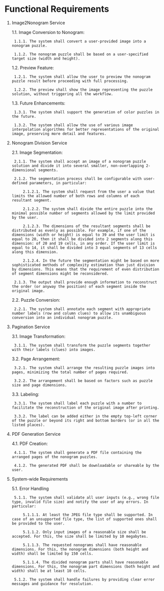 # Functional Requirements

1. Image2Nonogram Service

    1.1. Image Conversion to Nonogram:

        1.1.1. The system shall convert a user-provided image into a nonogram puzzle.

        1.1.2. The nonogram puzzle shall be based on a user-specified target size (width and height).

    1.2. Preview Feature:

        1.2.1. The system shall allow the user to preview the nonogram puzzle result before proceeding with full processing.

        1.2.2. The preview shall show the image representing the puzzle solution, without triggering all the workflow.

    1.3. Future Enhancements:

        1.3.1. The system shall support the generation of color puzzles in the future.

        1.3.2. The system shall allow the use of various image interpolation algorithms for better representations of the original image, preserving more detail and features.

2. Nonogram Division Service

    2.1. Image Segmentation:

        2.1.1. The system shall accept an image of a nonogram puzzle solution and divide it into several smaller, non-overlapping 2-dimensional segments.

        2.1.2. The segmentation process shall be configurable with user-defined parameters, in particular:

            2.1.2.1. The system shall request from the user a value that limits the allowed number of both rows and columns of each resultant segment.

            2.1.2.2. The system shall divide the entire puzzle into the minimal possible number of segments allowed by the limit provided by the user.

            2.1.2.3. The dimensions of the resultant segments shall be distributed as evenly as possible. For example, if one of the dimensions (width or height) is equal to 39 and the user limit is equal to 20, then it shall be divided into 2 segments along this dimension: of 20 and 19 cells, in any order. If the user limit is equal to 14, it shall be divided into 3 equal segments of 13 cells along this dimension.
   
            2.1.2.4. In the future the segmentation might be based on more sophisticated methods of complexity estimation than just division by dimensions. This means that the requirement of even distribution of segment dimensions might be reconsidered.

        2.1.3. The output shall provide enough information to reconstruct the order (or anyway the position) of each segment inside the original image.

    2.2. Puzzle Conversion:

        2.2.1. The system shall annotate each segment with appropriate number labels (row and column clues) to allow its unambiguous conversion into an individual nonogram puzzle.

3. Pagination Service

    3.1. Image Transformation:

        3.1.1. The system shall transform the puzzle segments together with their labels (clues) into images.

    3.2. Page Arrangement:

        3.2.1. The system shall arrange the resulting puzzle images into pages, minimizing the total number of pages required.

        3.2.2. The arrangement shall be based on factors such as puzzle size and page dimensions.

    3.3. Labeling:

        3.3.1. The system shall label each puzzle with a number to facilitate the reconstruction of the original image after printing.

        3.3.2. The label can be added either in the empty top-left corner of the puzzle or beyond its right and bottom borders (or in all the listed places).

4. PDF Generation Service

    4.1. PDF Creation:

        4.1.1. The system shall generate a PDF file containing the arranged pages of the nonogram puzzles.

        4.1.2. The generated PDF shall be downloadable or shareable by the user.

5. System-wide Requirements

    5.1. Error Handling

        5.1.1. The system shall validate all user inputs (e.g., wrong file type, invalid file size) and notify the user of any errors. In particular:

            5.1.1.1. At least the JPEG file type shall be supported. In case of an unsupported file type, the list of supported ones shall be provided to the user.

            5.1.1.2. Only input images of a reasonable size shall be accepted. For this, the size shall be limited by 10 megabytes.

            5.1.1.3. The requested nonograms shall have reasonable dimensions. For this, the nonogram dimensions (both height and width) shall be limited by 150 cells.

            5.1.1.4. The divided nonogram parts shall have reasonable dimensions. For this, the nonogram part dimensions (both height and width) shall be at least 10 cells.

        5.1.2. The system shall handle failures by providing clear error messages and guidance for resolution.
